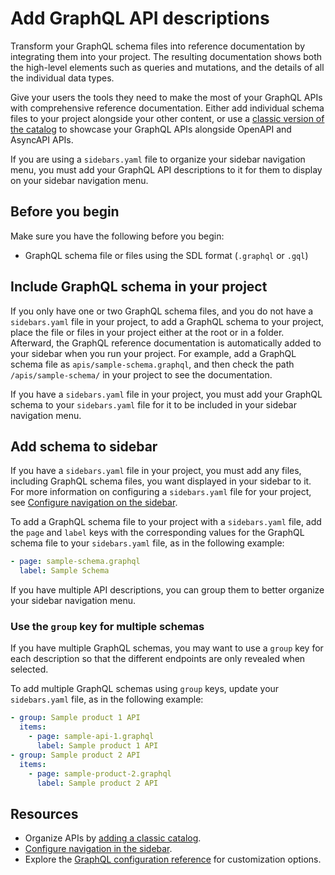 # Add GraphQL API descriptions

Transform your GraphQL schema files into reference documentation by integrating them into your project.
The resulting documentation shows both the high-level elements such as queries and mutations, and the details of all the individual data types.

Give your users the tools they need to make the most of your GraphQL APIs with comprehensive reference documentation.
Either add individual schema files to your project alongside your other content, or use a [classic version of the catalog](./add-classic-catalog.md) to showcase your GraphQL APIs alongside OpenAPI and AsyncAPI APIs.

If you are using a `sidebars.yaml` file to organize your sidebar navigation menu, you must add your GraphQL API descriptions to it for them to display on your sidebar navigation menu.

## Before you begin

Make sure you have the following before you begin:
  
- GraphQL schema file or files using the SDL format (`.graphql` or `.gql`)

## Include GraphQL schema in your project

If you only have one or two GraphQL schema files, and you do not have a `sidebars.yaml` file in your project, to add a GraphQL schema to your project, place the file or files in your project either at the root or in a folder.
Afterward, the GraphQL reference documentation is automatically added to your sidebar when you run your project.
For example, add a GraphQL schema file as `apis/sample-schema.graphql`, and then check the path `/apis/sample-schema/` in your project to see the documentation.

If you have a `sidebars.yaml` file in your project, you must add your GraphQL schema to your `sidebars.yaml` file for it to be included in your sidebar navigation menu.

## Add schema to sidebar

If you have a `sidebars.yaml` file in your project, you must add any files, including GraphQL schema files, you want displayed in your sidebar to it.
For more information on configuring a `sidebars.yaml` file for your project, see [Configure navigation on the sidebar](../../navigation/sidebar.md).

To add a GraphQL schema file to your project with a `sidebars.yaml` file, add the `page` and `label` keys with the corresponding values for the GraphQL schema file to your `sidebars.yaml` file, as in the following example:


```yaml {% title="sidebars.yaml" %}
- page: sample-schema.graphql
  label: Sample Schema
```

If you have multiple API descriptions, you can group them to better organize your sidebar navigation menu.

### Use the `group` key for multiple schemas

If you have multiple GraphQL schemas, you may want to use a `group` key for each description so that the different endpoints are only revealed when selected.

To add multiple GraphQL schemas using `group` keys, update your `sidebars.yaml` file, as in the following example:

```yaml {% title="sidebars.yaml" %}
- group: Sample product 1 API
  items:
    - page: sample-api-1.graphql
      label: Sample product 1 API
- group: Sample product 2 API
  items:
    - page: sample-product-2.graphql
      label: Sample product 2 API
```

## Resources

- Organize APIs by [adding a classic catalog](./add-classic-catalog.md).
- [Configure navigation in the sidebar](../../navigation/sidebar.md).
- Explore the [GraphQL configuration reference](../../config/graphql/index.md) for customization options.
